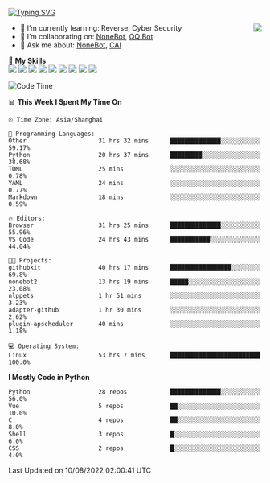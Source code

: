 [![Typing SVG](https://readme-typing-svg.herokuapp.com?size=25&duration=2500&color=8C43EA&vCenter=true&width=200&height=40&lines=Hi+there+%F0%9F%91%8B%F0%9F%8F%BB;I'm+yanyongyu)](https://git.io/typing-svg)

<a href="#">
  <img align="right" src="https://github-readme-stats.vercel.app/api?username=yanyongyu&count_private=true&show_icons=true&bg_color=15,f2f7fd,E0EAFC" />
</a>

- 🌱 I’m currently learning: Reverse, Cyber Security
- 👯 I’m collaborating on: [NoneBot](https://github.com/nonebot), [QQ Bot](https://github.com/Mrs4s/go-cqhttp)
- 💬 Ask me about: [NoneBot](https://github.com/nonebot), [CAI](https://github.com/cscs181/CAI)

🌟 **My Skills**  
![](https://img.shields.io/badge/-Python-3e74a2?style=flat-square&logo=Python&logoColor=fff)
![](https://img.shields.io/badge/-Node.js-339933?style=flat-square&logo=Node.js&logoColor=fff)
![](https://img.shields.io/badge/-Vue-4fc08d?style=flat-square&logo=Vue.js&logoColor=fff)
![](https://img.shields.io/badge/-React-2d98ce?style=flat-square&logo=React&logoColor=fff)
![](https://img.shields.io/badge/-Docker-2496ED?style=flat-square&logo=Docker&logoColor=fff)
![](https://img.shields.io/badge/-Linux-000000?style=flat-square&logo=Linux&logoColor=fff)
![](https://img.shields.io/badge/-MySQL-4479A1?style=flat-square&logo=MySQL&logoColor=fff)
![](https://img.shields.io/badge/-Redis-DC382D?style=flat-square&logo=Redis&logoColor=fff)
![](https://img.shields.io/badge/-MongoDB-47A248?style=flat-square&logo=MongoDB&logoColor=fff)

<!--START_SECTION:waka-->
![Code Time](http://img.shields.io/badge/Code%20Time-0%20secs-blue)

📊 **This Week I Spent My Time On** 

```text
⌚︎ Time Zone: Asia/Shanghai

💬 Programming Languages: 
Other                    31 hrs 32 mins      ██████████████░░░░░░░░░░░   59.17% 
Python                   20 hrs 37 mins      █████████░░░░░░░░░░░░░░░░   38.68% 
TOML                     25 mins             ░░░░░░░░░░░░░░░░░░░░░░░░░   0.78% 
YAML                     24 mins             ░░░░░░░░░░░░░░░░░░░░░░░░░   0.77% 
Markdown                 18 mins             ░░░░░░░░░░░░░░░░░░░░░░░░░   0.59%

🔥 Editors: 
Browser                  31 hrs 25 mins      ██████████████░░░░░░░░░░░   55.96% 
VS Code                  24 hrs 43 mins      ███████████░░░░░░░░░░░░░░   44.04%

🐱‍💻 Projects: 
githubkit                40 hrs 17 mins      █████████████████░░░░░░░░   69.8% 
nonebot2                 13 hrs 19 mins      █████░░░░░░░░░░░░░░░░░░░░   23.08% 
nlppets                  1 hr 51 mins        ░░░░░░░░░░░░░░░░░░░░░░░░░   3.23% 
adapter-github           1 hr 30 mins        ░░░░░░░░░░░░░░░░░░░░░░░░░   2.62% 
plugin-apscheduler       40 mins             ░░░░░░░░░░░░░░░░░░░░░░░░░   1.18%

💻 Operating System: 
Linux                    53 hrs 7 mins       █████████████████████████   100.0%

```

**I Mostly Code in Python** 

```text
Python                   28 repos            ██████████████░░░░░░░░░░░   56.0% 
Vue                      5 repos             ██░░░░░░░░░░░░░░░░░░░░░░░   10.0% 
C                        4 repos             ██░░░░░░░░░░░░░░░░░░░░░░░   8.0% 
Shell                    3 repos             █░░░░░░░░░░░░░░░░░░░░░░░░   6.0% 
CSS                      2 repos             █░░░░░░░░░░░░░░░░░░░░░░░░   4.0%

```



 Last Updated on 10/08/2022 02:00:41 UTC
<!--END_SECTION:waka-->
